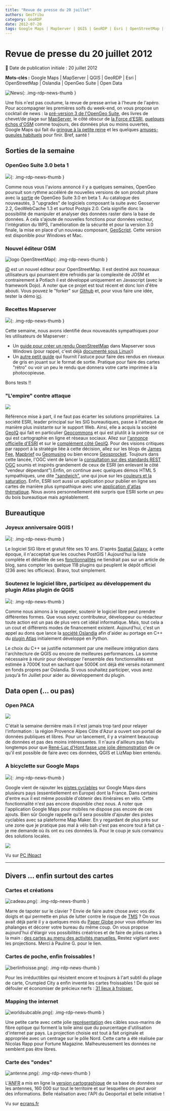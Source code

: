```yaml
---
title: "Revue de presse du 20 juillet"
authors: GeoTribu
category: GeoRDP
date: 2012-07-20
tags: Google Maps | MapServer | QGIS | GeoRDP | Esri | OpenStreetMap | Oslandia | OpenGeo Suite | Open Data
---
```


# Revue de presse du 20 juillet 2012

:calendar: Date de publication initiale : 20 juillet 2012

**Mots-clés :** Google Maps | MapServer | QGIS | GeoRDP | Esri | OpenStreetMap | Oslandia | OpenGeo Suite | Open Data

![News](https://cdn.geotribu.fr/img/internal/icons-rdp-news/news.png "Icône news générique"){: .img-rdp-news-thumb }

Une fois n'est pas coutume, la revue de presse arrive à l'heure de l'apéro. Pour accompagner les premières soifs du week-end, on vous propose un cocktail de news : la [pré-version 3 de l'OpenGeo Suite](#news11), des livres de chevet/de plage sur [MapServer](#news13), le côté obscur de [la Force d'ESRI](#news14), [quelques échos d'OSM](#news21) comme toujours, des données plus ou moins ouvertes, Google Maps qui fait du [gringue à la petite reine](#news32) et les quelques [amuses-gueules habituels](#news42) pour finir. Bref, santé !

## Sorties de la semaine

### OpenGeo Suite 3.0 beta 1

![](https://cdn.geotribu.fr/img/logos-icones/logiciels_librairies/opengeosuite.png){: .img-rdp-news-thumb }

Comme nous vous l'avions annoncé il y a quelques semaines, OpenGeo poursuit son rythme accéléré de nouvelles versions de son produit phare avec la [sortie](http://blog.opengeo.org/2012/07/19/opengeo-suite-3-0-beta1-released/) de OpenGeo Suite 3.0 en beta 1. Au catalogue des nouveautés, 3 "upgrades" de logiciels composant la suite avec Geoserver 2.2, GeoWebCache 1.3 et surtout Postgis 2.0. Cela signifie donc la possibilité de manipuler et analyser des données raster dans la base de données. À cela s'ajoute de nouvelles fonctions pour données vecteur, l'intégration du WPS, l'amélioration de la sécurité et pour la version 3.0 finale, la mise en place d'un nouveau composant, [GeoScript](http://geoscript.org/). Cette version est disponible pour Windows et Mac.

### Nouvel éditeur OSM

![logo OpenStreetMap](https://cdn.geotribu.fr/img/logos-icones/OpenStreetMap/Openstreetmap.png "logo OSM"){: .img-rdp-news-thumb }

[iD](http://www.geowiki.com/) est un nouvel éditeur pour OpenStreetMap. Il est destiné aux nouveaux utilisateurs qui pourraient être refroidis par la complexité de JOSM et contrairement à Potlach il est développé uniquement en Javascript (avec le framework Dojo). A noter que ce projet est tout récent et donc loin d'être abouti. Vous pouvez le "forker" sur [Github](https://github.com/systemed/iD) et, pour vous faire une idée, tester la démo [ici](http://www.geowiki.com/iD/).

### Recettes Mapserver

![](https://cdn.geotribu.fr/img/Blog/mapserver/mapserver_logo_no_name.png){: .img-rdp-news-thumb }

Cette semaine, nous avons identifié deux nouveautés sympathiques pour les utilisateurs de Mapserver :

* Un [guide pour créer un rendu OpenStreetMap](https://github.com/mapserver/mapserver/wiki/RenderingOsmDataWindows) dans Mapserver sous Windows (pour rappel, c'est déjà [documenté sous Linux](https://github.com/mapserver/mapserver/wiki/RenderingOsmDataUbuntu)))
* Un [autre petit guide](http://longwayaround.org.uk/notes/greyscale-maps-with-mapserver/) qui fournit l'astuce pour faire des rendus en niveaux de gris en jouant sur le format de sortie. Pratique pour faire des cartes "rétro" ou voir un peu le rendu que donnera votre carte imprimée à la photocopieuse.

Bons tests !!

### "L'empire" contre attaque

![](https://cdn.geotribu.fr/img/Blog/divers/part_esri.gif)

Référence mise à part, il ne faut pas écarter les solutions propriétaires. La société ESRI, leader principal sur les SIG bureautiques, passe à l'attaque de manière plus insistante sur le support Web. Ainsi, elle a acquis la société [GeoIQ](http://www.geoiq.com/) qui fait en particulier [Geocommons](http://geocommons.com/) et qui est plutôt à la pointe sur ce qui est cartographie en ligne et réseaux sociaux. Allez sur [l'annonce officielle d'ESRI](http://www.esri.com/news/releases/12-3qtr/location-analytics-developer-geoiq-joins-esri.html) et sur le [complément côté GeoIQ](http://blog.geoiq.com/2012/07/10/building-from-the-inside/). Pour des visions critiques par rapport à la stratégie liée à cette décision, allez sur les blogs de [James Fee](http://www.spatiallyadjusted.com/2012/07/10/esri-eliminates-geoiq/), [Mapbrief](http://mapbrief.com/2012/07/11/its-never-been-harder-to-make-money-in-gis-the-sobering-economic-backdrop-to-the-esrigeoiq-deal/) ou [Geomusing](http://blog.geomusings.com/2012/07/10/geoiq-esri/) ou bien encore [Geosprocket](http://geosprocket.blogspot.ca/2012/07/open-source-open-data-open-for-business.html). Toujours dans cette lancée, l'OGC vient de lancer la [consultation sur des standards REST OGC](http://www.opengeospatial.org/node/1653) soumis et inspirés grandement de ceux de ESRI (en enlevant le côté "vendeur dépendant").Enfin, on continue avec quelques démos HTML 5 sympathiques, une dite ["sandwich"](http://maps.esri.com/SP_DEMOS/labs/epa/sandwich.html), une qui joue sur les [couleurs et la saturation](http://maps.esri.com/SP_DEMOS/shymaps/index.html). Enfin, ESRI sort aussi un application pour publier en ligne ses cartes de manière plus sympathique avec une [application d'atlas thématique](http://blogs.esri.com/esri/arcgis/2012/07/18/thematic-atlas-sample-app-now-available/). Nous avons personnellement été surpris que ESRI sorte un peu du bois bureautique mais agréablement.

## Bureautique

### Joyeux anniversaire QGIS !

![](https://cdn.geotribu.fr/img/logos-icones/logiciels_librairies/qgis.png){: .img-rdp-news-thumb }

Le logiciel SIG libre et gratuit fête ses 10 ans. D'après [Spatial Galaxy](http://spatialgalaxy.net/2012/07/18/qgis-is-ten-years-old/), à cette époque, il n'acceptait que les couches PostGIS ! Aujourd'hui la liste complète et détaillée de ses [fonctionnalités](https://www.qgis.org/fr/a-propos-de-qgis/fonctionnalites.html) ne tiendrait pas sur un article de blog, sans compter les quelque 118 plugins qui peuplent le dépôt officiel (236 avec les officieux). Bravo, tout simplement.

### Soutenez le logiciel libre, participez au développement du plugin Atlas plugin de QGIS

![](https://cdn.geotribu.fr/img/logos-icones/logiciels_librairies/qgis.png){: .img-rdp-news-thumb }

Comme nous aimons à le rappeler, soutenir le logiciel libre peut prendre différentes formes. Que vous soyez contributeur, développeur ou rédacteur toute action est un pas de plus vers cet idéal informatique. Mais, tout cela a un cout et différents modes de financement existent. Aujourd’hui, c'est un appel au dons que lance la [société Oslandia](http://www.oslandia.com) afin d'aider au portage en C++ du [plugin Atlas](http://www.oslandia.com/tech/?p=1079) initialement développé en Python.

Le choix du C++ se justifie notamment par une meilleure intégration dans l'architecture de QGIS ou encore de meilleures performances. La somme nécessaire à réunir pour développer l'ensemble des fonctionnalités est estimée à 7000€ tout en sachant que 5000€ ont déjà été versés notamment en fonds propres par Oslandia. Si vous souhaitez participer, vous avez jusqu'à fin Juillet pour aider au développement du plugin.

## Data open (... ou pas)

### Open PACA

![](https://cdn.geotribu.fr/img/Blog/open_data.jpg)

C'était la semaine dernière mais il n'est jamais trop tard pour relayer l'information : la région Provence Alpes Côte d'Azur a ouvert son portail de données publiques et libres. Pour un lancement, il y a vraiment beaucoup de données et pas des moins intéressantes. Il n'aura d'ailleurs pas fallu longtemps pour que [René-Luc d'Hont fasse une jolie démonstration](http://www.3liz.com/blog/rldhont/index.php?post/2012/07/19/OpenData-PACA%2C-OCSOL%2C-QGIS%2C-LibreOffice-et-LizMap) de ce qu'il est possible de faire avec ces données, QGIS et LizMap bien entendu.

### A bicyclette sur Google Maps

![](https://cdn.geotribu.fr/img/logos-icones/entreprises_association/google/google.webp){: .img-rdp-news-thumb }

Google vient de rajouter les [pistes cyclables](http://google-latlong.blogspot.fr/2012/07/biking-directions-expands-into-europe.html) sur Google Maps dans plusieurs pays (essentiellement en Europe) dont la France. Dans certains d'entre eux il est même possible d'obtenir des itinéraires en vélo. Cette fonctionnalité n'est pas encore disponible chez nous. A noter que l'application Google Maps pour mobiles ne dispose pas encore de ces ajouts. Bien sûr Google rappelle qu'il sera possible d'ajouter des pistes cyclables avec sa plateforme Map Maker. En y regardant de plus près sur une zone que je pratique pas mal à vélo bah c'est pas encore tout à fait ça - je me demande où ils ont eu ces données là. Pour le coup je suis convaincu des solutions locales.

![](http://geotribu.net/sites/default/files/Tuto/img/Blog/gmapsbike.png)

Vu sur [PC INpact](http://www.pcinpact.com/news/72397-googmaps-ajoute-support-parcours-a-velo-a-travers-europe.htm)

----

## Divers ... enfin surtout des cartes

### Cartes et créations

![cadeau.png](https://cdn.geotribu.fr/img/Blog/cadeau.png){: .img-rdp-news-thumb }

Marre de tapoter sur le clavier ? Envie de faire autre chose avec vos dix doigts et qui permette en plus de lutter contre le risque de [TMS](https://fr.wikipedia.org/wiki/Troubles_musculosquelettiques) ? On vous avait déjà parlé il y a quelques mois du [Paper Globe](http://joachimesque.com/globe/index.html.fr) pour vous défouler les phalanges et décorer votre bureau du même coup. On vous propose aujourd'hui d'élargir vos possibilités créatrices et de faire de jolies cartes à la main : [des cartes au menu des activités manuelles.](http://www.mespetitesmainsmagazine.net/2012/07/11/latelier-du-mercredi-avec-des-cartes-de-geographie/) Restez vigilant avec les projections. Merci à Pauline G. pour le lien.

### Cartes de poche, enfin froissables !

![berlinfroisse.png](https://cdn.geotribu.fr/img/Blog/berlinfroisse.png){: .img-rdp-news-thumb }

Pour les irréductibles qui résistent encore et toujours à l'art subtil du pliage de carte, Crumpled City a enfin inventé les cartes froissables ! De quoi se défouler et économiser de précieux nerfs : [31 lieux à froisser.](http://www.palomarweb.com/web/prodotti/crumpled-city/)

### Mapping the internet

![worldsubcable.png](https://cdn.geotribu.fr/img/Blog/worldsubcable.png){: .img-rdp-news-thumb }

Une petite carte avec cette jolie [représentation](http://nicolasrapp.com/?p=1180) des câbles sous-marins de fibre optique qui forment la toile ainsi que du pourcentage d'utilisation d'internet par pays. La projection choisie est tout à fait originale et appropriée avec un centrage sur le pôle Nord. Cette carte a été réalisée par Nicolas Rapp pour Fortune Magazine. Malheureusement les données ne semblent pas être libres.

### Carte des "ondes"

![antenne.png](https://cdn.geotribu.fr/img/Blog/antenne.png){: .img-rdp-news-thumb }

L'[ANFR](http://www.anfr.fr/) a mis en ligne la [version cartographique](http://www.cartoradio.fr) de sa base de données sur les antennes, 160 000 sur tout le territoire et sur lesquelles on peut avoir des informations. Belle réalisation avec l'API du Geoportail et belle initiative !

Vu sur [ecrans.fr](http://www.ecrans.fr/Telephonie-Cartoradio-la-carte-des,15032.html)
